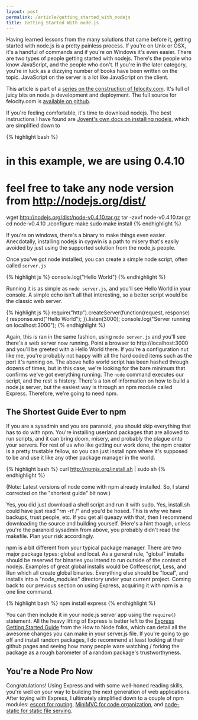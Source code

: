 ```yaml
---
layout: post
permalink: /article/getting_started_with_nodejs
title: Getting Started With node.js
---
```


Having learned lessons from the many solutions that came before it, getting started with node.js is a pretty painless process. If you're on Unix or OSX, it's a handful of commands and if you're on Windows it's even easier. There are two types of people getting started with nodejs. There's the people who know JavaScript, and the people who don't. If you're in the later category, you're in luck as a dizzying number of books have been written on the topic. JavaScript on the server is a lot like JavaScript on the client.

This article is part of a [series on the construction of felocity.com](/article/felocity_on_nodejs). It's full of juicy bits on node.js development and deployment. The full source for felocity.com is [available on github](https://github.com/Jakobo/felocity-exp).

If you're feeling comfortable, it's time to download nodejs. The best instructions I have found are [Joyent's own docs on installing nodejs](https://github.com/joyent/node/wiki/Installation), which are simplified down to

{% highlight bash %}
# in this example, we are using 0.4.10
# feel free to take any node version from http://nodejs.org/dist/
wget http://nodejs.org/dist/node-v0.4.10.tar.gz
tar -zxvf node-v0.4.10.tar.gz
cd node-v0.4.10
./configure
make
sudo make install
{% endhighlight %}

If you're on windows, there's a binary to make things even easier. Anecdotally, installing nodejs in cygwin is a path to misery that's easily avoided by just using the supported solution from the node.js people.

Once you've got node installed, you can create a simple node script, often called `server.js`

{% highlight js %}
console.log("Hello World")
{% endhighlight %}

Running it is as simple as `node server.js`, and you'll see Hello World in your console. A simple echo isn't all that interesting, so a better script would be the classic web server.

{% highlight js %}
require("http").createServer(function(request, response) {
  response.end("Hello World");
}).listen(3000);
console.log("Server running on localhost:3000");
{% endhighlight %}

Again, this is ran in the same fashion, using `node server.js` and you'll see there's a web server now running. Point a browser to http://localhost:3000 and you'll be greeted with a Hello World there. If you're a configuration nut like me, you're probably not happy with all the hard coded items such as the port it's running on. The above hello world script has been hashed through dozens of times, but in this case, we're looking for the bare minimum that confirms we've got everything running. The `node` command executes our script, and the rest is history. There's a ton of information on how to build a node.js server, but the easiest way is through an npm module called Express. Therefore, we're going to need npm.

## The Shortest Guide Ever to npm
If you are a sysadmin and you are paranoid, you should skip everything that has to do with npm. You're installing userland packages that are allowed to run scripts, and it can bring doom, misery, and probably the plague onto your servers. For rest of us who like getting our work done, the npm creator is a pretty trustable fellow, so you can just install npm where it's supposed to be and use it like any other package manager in the world.

{% highlight bash %}
curl http://npmjs.org/install.sh | sudo sh
{% endhighlight %}

(Note: Latest versions of node come with npm already installed. So, I stand corrected on the "shortest guide" bit now.)

Yes, you did just download a shell script and run it with sudo. Yes, install.sh could have just read "rm -rf /" and you'd be hosed. This is why we have backups, trust people, etc. If you get all queazy with that, then I recommend downloading the source and building yourself. (Here's a hint though, unless you're the paranoid sysadmin from above, you probably didn't read the makefile. Plan your risk accordingly.

npm is a bit different from your typical package manager. There are two major package types: global and local. As a general rule, "global" installs should be reserved for binaries you intend to run outside of the context of nodejs. Examples of great global installs would be Coffeescript, Less, and Run which all create global binaries. Everything else should be "local", and installs into a "node_modules" directory under your current project. Coming back to our previous section on using Express, acquiring it with npm is a one line command.

{% highlight bash %}
npm install express
{% endhighlight %}

You can then include it in your node.js server app using the `require()` statement. All the heavy lifting of Express is better left to the [Express Getting Started Guide](http://howtonode.org/getting-started-with-express) from the How to Node folks, which can detail all the awesome changes you can make in your server.js file. If you're going to go off and install random packages, I do recommend at least looking at their github pages and seeing how many people ware watching / forking the package as a rough barometer of a random package's trustworthyness.

## You're a Node Pro Now
Congratulations! Using Express and with some well-honed reading skills, you're well on your way to building the next generation of web applications. After toying with Express, I ultimately simplified down to a couple of npm modules: [escort for routing](https://github.com/ckknight/escort), [MiniMVC for code organization](https://github.com/Jakobo/MiniMVC), and [node-static for static file serving](https://github.com/cloudhead/node-static).

